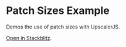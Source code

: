# Patch Sizes Example

Demos the use of patch sizes with UpscalerJS.

[Open in Stackblitz](https://githubbox.com/thekevinscott/upscalerjs/tree/main/examples/patch-sizes).
